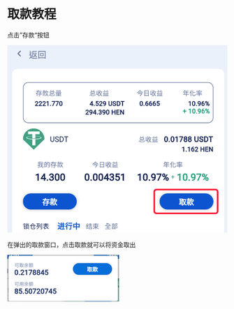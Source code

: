 # 取款教程

点击”存款“按钮

![](<../.gitbook/assets/image (12).png>)

在弹出的取款窗口，点击取款就可以将资金取出

![](<../.gitbook/assets/image (9).png>)
